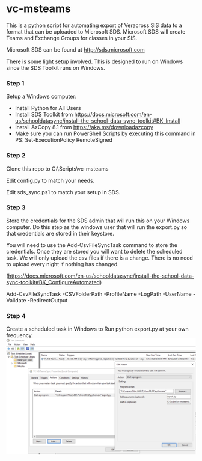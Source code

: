 # vc-msteams
This is a python script for automating export of Veracross SIS data to a format that can be uploaded 
to Microsoft SDS.  Microsoft SDS will create Teams and Exchange Groups for classes in your SIS.

Microsoft SDS can be found at http://sds.microsoft.com

There is some light setup involved.  This is designed to run on Windows since the SDS Toolkit runs
on Windows.

### Step 1
Setup a Windows computer:
* Install Python for All Users
* Install SDS Toolkit from https://docs.microsoft.com/en-us/schooldatasync/install-the-school-data-sync-toolkit#BK_Install
* Install AzCopy 8.1 from https://aka.ms/downloadazcopy
* Make sure you can run PowerShell Scripts by executing this command in PS: Set-ExecutionPolicy RemoteSigned

### Step 2
Clone this repo to C:\Scripts\vc-msteams

Edit config.py to match your needs.

Edit sds_sync.ps1 to match your setup in SDS.

### Step 3
Store the credentials for the SDS admin that will run this on your Windows computer. Do this step as the windows user that 
will run the export.py so that credentials are stored in their keystore.

You will need to use the Add-CsvFileSyncTask command to store the credentials.  Once they are stored
you will want to delete the scheduled task.  We will only upload the csv files if there
is a change.  There is no need to upload every night if nothing has changed.

(https://docs.microsoft.com/en-us/schooldatasync/install-the-school-data-sync-toolkit#BK_ConfigureAutomated)

Add-CsvFileSyncTask -CSVFolderPath <path to csv file location> -ProfileName <name of sync profile in SDS> -LogPath <path to store logs> -UserName <global admin account> -Validate -RedirectOutput

### Step 4
Create a scheduled task in Windows to Run python export.py at your own frequency.
![Task Image](screenshots/task.png)